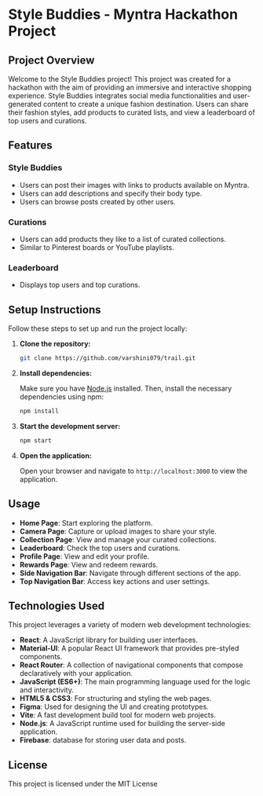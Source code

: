 # Style Buddies - Myntra Hackathon Project

## Project Overview

Welcome to the Style Buddies project! This project was created for a hackathon with the aim of providing an immersive and interactive shopping experience. Style Buddies integrates social media functionalities and user-generated content to create a unique fashion destination. Users can share their fashion styles, add products to curated lists, and view a leaderboard of top users and curations.

## Features

### Style Buddies
- Users can post their images with links to products available on Myntra.
- Users can add descriptions and specify their body type.
- Users can browse posts created by other users.

### Curations
- Users can add products they like to a list of curated collections.
- Similar to Pinterest boards or YouTube playlists.

### Leaderboard
- Displays top users and top curations.

## Setup Instructions

Follow these steps to set up and run the project locally:

1. **Clone the repository:**

    ```bash
    git clone https://github.com/varshini079/trail.git
    ```

2. **Install dependencies:**

    Make sure you have [Node.js](https://nodejs.org/) installed. Then, install the necessary dependencies using npm:

    ```bash
    npm install
    ```

3. **Start the development server:**

    ```bash
    npm start
    ```

4. **Open the application:**

    Open your browser and navigate to `http://localhost:3000` to view the application.


## Usage

- **Home Page**: Start exploring the platform.
- **Camera Page**: Capture or upload images to share your style.
- **Collection Page**: View and manage your curated collections.
- **Leaderboard**: Check the top users and curations.
- **Profile Page**: View and edit your profile.
- **Rewards Page**: View and redeem rewards.
- **Side Navigation Bar**: Navigate through different sections of the app.
- **Top Navigation Bar**: Access key actions and user settings.

## Technologies Used

This project leverages a variety of modern web development technologies:

- **React**: A JavaScript library for building user interfaces.
- **Material-UI**: A popular React UI framework that provides pre-styled components.
- **React Router**: A collection of navigational components that compose declaratively with your application.
- **JavaScript (ES6+)**: The main programming language used for the logic and interactivity.
- **HTML5 & CSS3**: For structuring and styling the web pages.
- **Figma**: Used for designing the UI and creating prototypes.
- **Vite**: A fast development build tool for modern web projects.
- **Node.js**: A JavaScript runtime used for building the server-side application.
- **Firebase**: database for storing user data and posts.

## License

This project is licensed under the MIT License 


